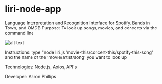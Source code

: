 # liri-node-app
Language Interpretation and Recognition Interface for Spotify, Bands in Town, and OMDB
Purpose: To look up songs, movies, and concerts via the command line

![alt text](https://i.imgur.com/gHismx7.jpg)

Instructions: type "node liri.js 'movie-this/concert-this/spotify-this-song' and the name of the 'movie/artist/song' you want to look up

Technologies: Node.js, Axios, API's

Developer: Aaron Phillips

